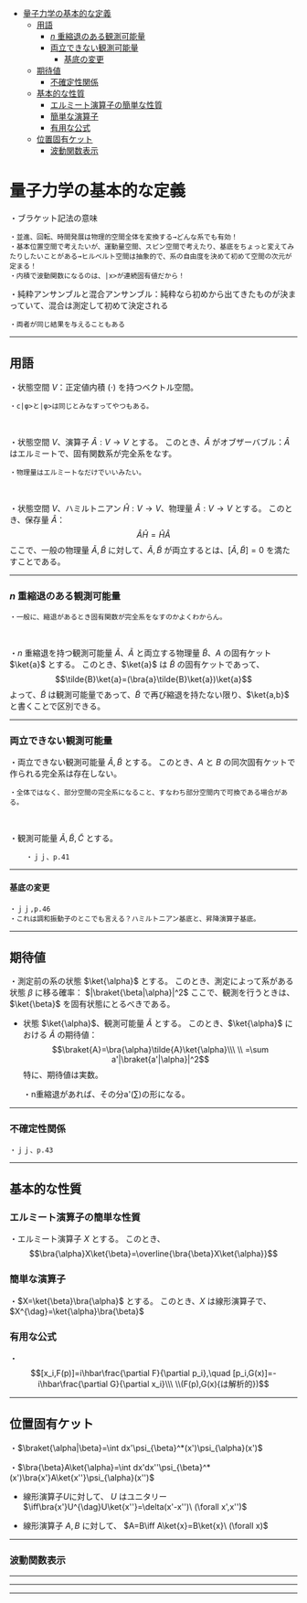 - [量子力学の基本的な定義](#量子力学の基本的な定義)
  - [用語](#用語)
    - [$n$ 重縮退のある観測可能量](#n-重縮退のある観測可能量)
    - [両立できない観測可能量](#両立できない観測可能量)
      - [基底の変更](#基底の変更)
  - [期待値](#期待値)
    - [不確定性関係](#不確定性関係)
  - [基本的な性質](#基本的な性質)
    - [エルミート演算子の簡単な性質](#エルミート演算子の簡単な性質)
    - [簡単な演算子](#簡単な演算子)
    - [有用な公式](#有用な公式)
  - [位置固有ケット](#位置固有ケット)
    - [波動関数表示](#波動関数表示)


# 量子力学の基本的な定義

・ブラケット記法の意味

    ・並進、回転、時間発展は物理的空間全体を変換する→どんな系でも有効！
    ・基本位置空間で考えたいが、運動量空間、スピン空間で考えたり、基底をちょっと変えてみたりしたいことがある→ヒルベルト空間は抽象的で、系の自由度を決めて初めて空間の次元が定まる！
    ・内積で波動関数になるのは、|x>が連続固有値だから！

・純粋アンサンブルと混合アンサンブル：純粋なら初めから出てきたものが決まっていて、混合は測定して初めて決定される

    ・両者が同じ結果を与えることもある

---

## 用語

・状態空間 $V$：正定値内積 $(\cdot)$ を持つベクトル空間。
<br>

    ・c|φ>と|φ>は同じとみなすってやつもある。
<br>

・状態空間 $V$、演算子 $\hat{A}:V\to V$ とする。
このとき、$\hat{A}$ がオブザーバブル：$\hat{A}$ はエルミートで、固有関数系が完全系をなす。
<br>

    ・物理量はエルミートなだけでいいみたい。
<br>

・状態空間 $V$、ハミルトニアン $\hat{H}:V\to V$、物理量 $\hat{A}:V\to V$ とする。
このとき、保存量 $\hat{A}$：
$$\hat{A}\hat{H}=\hat{H}\hat{A}$$
ここで、一般の物理量 $\tilde{A},\tilde{B}$ に対して、$\tilde{A},\tilde{B}$ が両立するとは、$[\tilde{A},\tilde{B}]=0$ を満たすことである。

---

### $n$ 重縮退のある観測可能量

    ・一般に、縮退があるとき固有関数が完全系をなすのかよくわからん。
<br>

・$n$ 重縮退を持つ観測可能量 $\tilde{A}$、$\tilde{A}$ と両立する物理量 $\tilde{B}$、$A$ の固有ケット $\ket{a}$ とする。
このとき、$\ket{a}$ は $\tilde{B}$ の固有ケットであって、
$$\tilde{B}\ket{a}=(\bra{a}\tilde{B}\ket{a})\ket{a}$$
よって、$\tilde{B}$ は観測可能量であって、$\tilde{B}$ で再び縮退を持たない限り、$\ket{a,b}$ と書くことで区別できる。

---

### 両立できない観測可能量

・両立できない観測可能量 $\tilde{A},\tilde{B}$ とする。
このとき、$A$ と $B$ の同次固有ケットで作られる完全系は存在しない。
<br>

    ・全体ではなく、部分空間の完全系になること、すなわち部分空間内で可換である場合がある。
<br>

・観測可能量 $\tilde{A},\tilde{B},\tilde{C}$ とする。

        ・ｊｊ、p.41

---

#### 基底の変更

    ・ｊｊ,p.46
    ・これは調和振動子のとこでも言える？ハミルトニアン基底と、昇降演算子基底。

---

## 期待値

・測定前の系の状態 $\ket{\alpha}$ とする。
このとき、測定によって系がある状態 $\beta$ に移る確率：
$|\braket{\beta|\alpha}|^2$
ここで、観測を行うときは、$\ket{\beta}$ を固有状態にとるべきである。
<br>

- 状態 $\ket{\alpha}$、観測可能量 $\tilde{A}$ とする。
このとき、$\ket{\alpha}$ における $\tilde{A}$ の期待値： 
$$\braket{A}=\bra{\alpha}\tilde{A}\ket{\alpha}\\\ \\
=\sum a'|\braket{a'|\alpha}|^2$$
特に、期待値は実数。

    ・n重縮退があれば、その分a'(∑)の形になる。

---

### 不確定性関係

    ・ｊｊ、p.43



---

## 基本的な性質

### エルミート演算子の簡単な性質

・エルミート演算子 $X$ とする。
このとき、$$\bra{\alpha}X\ket{\beta}=\overline{\bra{\beta}X\ket{\alpha}}$$

### 簡単な演算子

・$X=\ket{\beta}\bra{\alpha}$ とする。
このとき、$X$ は線形演算子で、
$X^{\dag}=\ket{\alpha}\bra{\beta}$

### 有用な公式

・$$[x_i,F(p)]=i\hbar\frac{\partial F}{\partial p_i},\quad [p_i,G(x)]=-i\hbar\frac{\partial G}{\partial x_i}\\\ \\(F(p),G(x){は解析的})$$

---

## 位置固有ケット

・$\braket{\alpha|\beta}=\int dx'\psi_{\beta}^*(x')\psi_{\alpha}(x')$

・$\bra{\beta}A\ket{\alpha}=\int dx'dx''\psi_{\beta}^*(x')\bra{x'}A\ket{x''}\psi_{\alpha}(x'')$

- 線形演算子$U$に対して、
$U$ はユニタリー$\iff\bra{x'}U^{\dag}U\ket{x''}=\delta(x'-x'')\ (\forall x',x'')$

- 線形演算子 $A,B$ に対して、
$A=B\iff A\ket{x}=B\ket{x}\ (\forall x)$

---

### 波動関数表示



---
---
---








